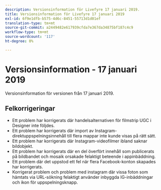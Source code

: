 ```yaml
---
description: Versionsinformation för Livefyre 17 januari 2019.
title: Versionsinformation för Livefyre 17 januari 2019
exl-id: 6f9e1dfb-b575-4d6c-8451-55713d1d01ef
translation-type: tm+mt
source-git-commit: a2449482e617939cfda7e367da34875bf187c4c9
workflow-type: tm+mt
source-wordcount: '117'
ht-degree: 0%

---
```


# Versionsinformation - 17 januari 2019

Versionsinformation för versionen från 17 januari 2019.

## Felkorrigeringar

* Ett problem har korrigerats där handelsalternativen för filmstrip UGC i Designer inte följdes.
* Ett problem har korrigerats där import av Instagram-direktuppspelningsinnehåll till flera mappar inte kunde visas på rätt sätt.
* Ett problem har korrigerats där Instagram-videofilmer ibland saknar bildobjekt.
* Ett problem har korrigerats där en del överfört innehåll som publicerats på bildbandet och mosaik orsakade felaktigt beteende i appinbäddning.
* Ett problem där det uppstod ett fel när flera Facebook-konton skapades har korrigerats.
* Korrigerat problem och problem med instagram där vissa foton som hämtats via URL-sökning felaktigt använder inbyggda IG-inbäddningar och ikon för uppspelningsknapp.
